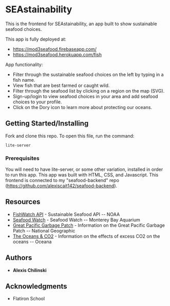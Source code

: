 # SEAstainability

This is the frontend for SEAstainability, an app built to show sustainable seafood choices.

This app is fully deployed at:
* https://mod3seafood.firebaseapp.com/
* https://mod3seafood.herokuapp.com/fish

App functionality:

* Filter through the sustainable seafood choices on the left by typing in a fish name.
* View fish that are best farmed or caught wild.
* Filter through the seafood list by clicking on a region on the map (SVG).
* Sign-up/login to view seafood choices in your area and add seafood choices to your profile.
* Click on the Dory icon to learn more about protecting our oceans.

## Getting Started/Installing

Fork and clone this repo. To open this file, run the command:
```
lite-server
```

### Prerequisites

You will need to have lite-server, or some other variation, installed in order to run this app. This app was built with HTML, CSS, and Javascript. This frontend is connected to my "seafood-backend" repo (https://github.com/alexiscait142/seafood-backend).


## Resources

* [FishWatch API](https://www.fishwatch.gov/developers) - Sustainable Seafood API -- NOAA
* [Seafood Watch](https://www.seafoodwatch.org/) - Seafood Watch -- Monterey Bay Aquarium
* [Great Pacific Garbage Patch](https://www.nationalgeographic.org/encyclopedia/great-pacific-garbage-patch/) - Information on the Great Pacific Garbage Patch -- National Geographic
* [The Oceans & CO2](https://usa.oceana.org/carbon-emissions-are-killing-oceans) - Information on the effects of excess CO2 on the oceans -- Oceana

## Authors

* **Alexis Chilinski**

## Acknowledgments

* Flatiron School
